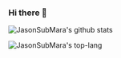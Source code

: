 ### Hi there 👋

<!--
**JasonSubMara/JasonSubMara** is a ✨ _special_ ✨ repository because its `README.md` (this file) appears on your GitHub profile.

Here are some ideas to get you started:

- 🔭 I’m currently working on ...
- 🌱 I’m currently learning ...
- 👯 I’m looking to collaborate on ...
- 🤔 I’m looking for help with ...
- 💬 Ask me about ...
- 📫 How to reach me: ...
- 😄 Pronouns: ...
- ⚡ Fun fact: ...
-->

![JasonSubMara's github stats](https://github-readme-stats.vercel.app/api?username=JasonSubMara&show_icons=true&theme=algolia)

![JasonSubMara's top-lang](https://github-readme-stats.anuraghazra1.app/api/top-langs/?username=JasonSubMara)
